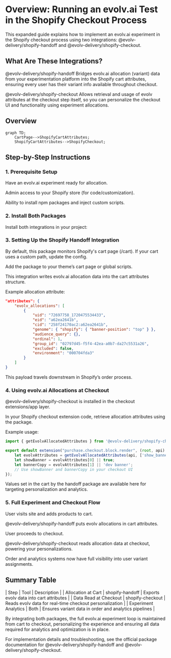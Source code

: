 


# Overview: Running an evolv.ai Test in the Shopify Checkout Process
This expanded guide explains how to implement an evolv.ai experiment in the Shopify checkout process using two integrations: @evolv-delivery/shopify-handoff and @evolv-delivery/shopify-checkout.

## What Are These Integrations?
@evolv-delivery/shopify-handoff
Bridges evolv.ai allocation (variant) data from your experimentation platform into the Shopify cart attributes, ensuring every user has their variant info available throughout checkout.

@evolv-delivery/shopify-checkout
Allows retrieval and usage of evolv attributes at the checkout step itself, so you can personalize the checkout UI and functionality using experiment allocations.

## Overview

```mermaid
graph TD;
    CartPage-->ShopifyCartAttributes;
    ShopifyCartAttributes-->ShopifyCheckout;
```


## Step-by-Step Instructions
### 1. Prerequisite Setup
Have an evolv.ai experiment ready for allocation.

Admin access to your Shopify store (for code/customization).

Ability to install npm packages and inject custom scripts.

### 2. Install Both Packages
Install both integrations in your project:


### 3. Setting Up the Shopify Handoff Integration
By default, this package monitors Shopify's cart page (/cart). If your cart uses a custom path, update the config.

Add the package to your theme’s cart page or global scripts.

This integration writes evolv.ai allocation data into the cart attributes structure.

Example allocation attribute:

``` json
"attributes": {
    "evolv_allocations": [
        {
            "uid": "72697758_1720475534433",
            "eid": "a62ea2641b",
            "cid": "258f24170ac2:a62ea2641b",
            "genome": { "shopify": { "banner-position": "top" } },
            "audience_query": {},
            "ordinal": 1,
            "group_id": "02797d45-f5f4-42ea-a0b7-da27c5531a26",
            "excluded": false,
            "environment": "000704fda3"
        }
    ]
}
``` 

This payload travels downstream in Shopify’s order process.

### 4. Using evolv.ai Allocations at Checkout
@evolv-delivery/shopify-checkout is installed in the checkout extensions/app layer.

In your Shopify checkout extension code, retrieve allocation attributes using the package.

Example usage:

``` js
import { getEvolvAllocatedAttributes } from '@evolv-delivery/shopify-checkout';

export default extension("purchase.checkout.block.render", (root, api) => {
    let evolvAttributes = getEvolvAllocatedAttributes(api, ['show_banner', 'banner_copy']);
    let showBanner = evolvAttributes[0] || true;
    let bannerCopy = evolvAttributes[1] || 'dev banner';
    // Use showBanner and bannerCopy in your checkout UI
});
```

Values set in the cart by the handoff package are available here for targeting personalization and analytics.

### 5. Full Experiment and Checkout Flow
User visits site and adds products to cart.

@evolv-delivery/shopify-handoff puts evolv allocations in cart attributes.

User proceeds to checkout.

@evolv-delivery/shopify-checkout reads allocation data at checkout, powering your personalizations.

Order and analytics systems now have full visibility into user variant assignments.

## Summary Table
| Step	| Tool	| Description |
| Allocation at Cart	| shopify-handoff	| Exports evolv data into cart attributes   |
| Data Read at Checkout	| shopify-checkout	| Reads evolv data for real-time checkout personalization |
| Experiment Analytics	| Both	            | Ensures variant data in order and analytics pipelines |

By integrating both packages, the full evolv.ai experiment loop is maintained from cart to checkout, personalizing the experience and ensuring all data required for analytics and optimization is in place.

For implementation details and troubleshooting, see the official package documentation for @evolv-delivery/shopify-handoff and @evolv-delivery/shopify-checkout.

